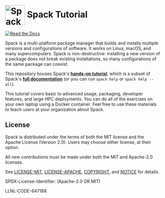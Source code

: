 # <img src="https://cdn.rawgit.com/spack/spack/develop/share/spack/logo/spack-logo.svg" width="64" valign="middle" alt="Spack"/> Spack Tutorial

[![Read the Docs](https://readthedocs.org/projects/spack-tutorial/badge/?version=sc17)](https://spack-tutorial.readthedocs.io)

Spack is a multi-platform package manager that builds and installs multiple versions and configurations of software. It works on Linux, macOS, and many supercomputers. Spack is non-destructive: installing a new version of a package does not break existing installations, so many configurations of the same package can coexist.

This repository houses Spack's [**hands-on tutorial**](https://spack-tutorial.readthedocs.io/en/sc17/), which is a subset of Spack's [**full documentation**](https://spack.readthedocs.io/) (or you can run `spack help` or `spack help --all`).

This tutorial covers basic to advanced usage, packaging, developer features, and large HPC deployments.  You can do all of the exercises on your own laptop using a Docker container. Feel free to use these materials to teach users at your organization about Spack.

## License

Spack is distributed under the terms of both the MIT license and the Apache License (Version 2.0). Users may choose either license, at their option.

All new contributions must be made under both the MIT and Apache-2.0 licenses.

See [LICENSE-MIT](https://github.com/spack/spack/blob/develop/LICENSE-MIT),
[LICENSE-APACHE](https://github.com/spack/spack/blob/develop/LICENSE-APACHE),
[COPYRIGHT](https://github.com/spack/spack/blob/develop/COPYRIGHT), and
[NOTICE](https://github.com/spack/spack/blob/develop/NOTICE) for details.

SPDX-License-Identifier: (Apache-2.0 OR MIT)

LLNL-CODE-647188

